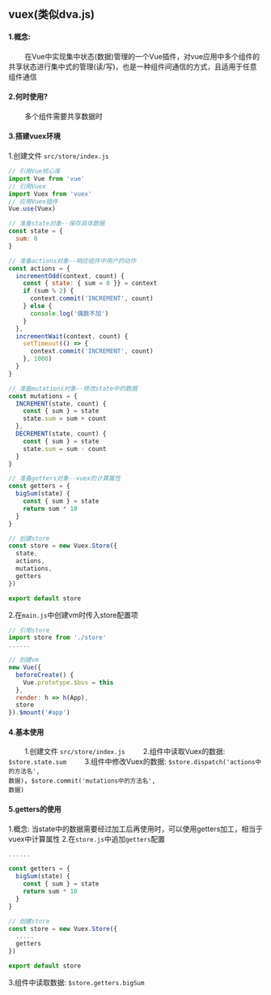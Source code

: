 ## vuex(类似dva.js)
#### 1.概念:
  &emsp;&emsp; 在Vue中实现集中状态(数据)管理的一个Vue插件，对vue应用中多个组件的共享状态进行集中式的管理(读/写)，也是一种组件间通信的方式，且适用于任意组件通信

#### 2.何时使用?
  &emsp;&emsp; 多个组件需要共享数据时

#### 3.搭建vuex环境
  1.创建文件 <code>src/store/index.js</code>
  ```javascript
  // 引用Vue核心库
  import Vue from 'vue'
  // 引用Vuex
  import Vuex from 'vuex'
  // 应用Vuex插件
  Vue.use(Vuex)

  // 准备state对象--保存具体数据
  const state = {
    sum: 0
  }

  // 准备actions对象--响应组件中用户的动作
  const actions = {
    incrementOdd(context, count) {
      const { state: { sum = 0 }} = context
      if (sum % 2) {
        context.commit('INCREMENT', count)
      } else {
        console.log('偶数不加')
      }
    },
    incrementWait(context, count) {
      setTimeout(() => {
        context.commit('INCREMENT', count)
      }, 1000)
    }
  }

  // 准备mutations对象--修改state中的数据
  const mutations = {
    INCREMENT(state, count) {
      const { sum } = state
      state.sum = sum + count
    },
    DECREMENT(state, count) {
      const { sum } = state
      state.sum = sum - count
    }
  }

  // 准备getters对象--vuex的计算属性
  const getters = {
    bigSum(state) {
      const { sum } = state
      return sum * 10
    }
  }

  // 创建store
  const store = new Vuex.Store({
    state,
    actions,
    mutations,
    getters
  })

  export default store
  ```

  2.在<code>main.js</code>中创建vm时传入store配置项
  ```javascript
  // 引用store
  import store from './store'
  ......

  // 创建vm
  new Vue({
    beforeCreate() {
      Vue.prototype.$bus = this
    },
    render: h => h(App),
    store
  }).$mount('#app')
  ```

#### 4.基本使用
  &emsp;&emsp; 1.创建文件 <code>src/store/index.js</code>
  &emsp;&emsp; 2.组件中读取Vuex的数据: <code>\$store.state.sum</code>
  &emsp;&emsp; 3.组件中修改Vuex的数据: <code>\$store.dispatch('actions中的方法名', 数据)</code>，<code>$store.commit('mutations中的方法名', 数据)</code>

#### 5.getters的使用
1.概念: 当state中的数据需要经过加工后再使用时，可以使用getters加工，相当于vuex中计算属性
2.在<code>store.js</code>中追加<code>getters</code>配置
  ```javascript
  ......

  const getters = {
    bigSum(state) {
      const { sum } = state
      return sum * 10
    }
  }

  // 创建store
  const store = new Vuex.Store({
    .....
    getters
  })

  export default store
  ```
3.组件中读取数据: <code>\$store.getters.bigSum</code>
